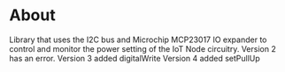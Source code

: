 About
===

Library that uses the I2C bus and Microchip MCP23017 IO expander to control and monitor the power setting of the IoT Node circuitry.
Version 2 has an error.
Version 3 added digitalWrite
Version 4 added setPullUp
